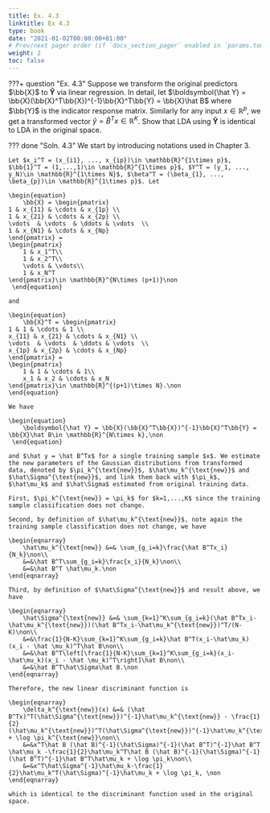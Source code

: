```yaml
---
title: Ex. 4.3
linktitle: Ex 4.3
type: book
date: "2021-01-02T00:00:00+01:00"
# Prev/next pager order (if `docs_section_pager` enabled in `params.toml`)
weight: 2
toc: false
---
```

???+ question "Ex. 4.3"
    Suppose we transform the original predictors $\bb{X}$ to $\boldsymbol{\hat Y}$ via linear regression. In detail, let $\boldsymbol{\hat Y} = \bb{X}(\bb{X}^T\bb{X})^{-1}\bb{X}^T\bb{Y} = \bb{X}\hat B$ where $\bb{Y}$ is the indicator response matrix. Similarly for any input $x\in\mathbb{R}^p$, we get a transformed vector $\hat y = \hat B^Tx\in \mathbb{R}^K$. Show that LDA using $\boldsymbol{\hat Y}$ is identical to LDA in the original space.

??? done "Soln. 4.3"
    We start by introducing notations used in Chapter 3.
	
    Let $x_i^T = (x_{i1}, ..., x_{ip})\in \mathbb{R}^{1\times p}$, $\bb{1}^T = (1,...,1)\in \mathbb{R}^{1\times p}$, $Y^T = (y_1, ..., y_N)\in \mathbb{R}^{1\times N}$, $\beta^T = (\beta_{1}, ..., \beta_{p})\in \mathbb{R}^{1\times p}$. Let 
	
    \begin{equation}
	 	\bb{X} = \begin{pmatrix}
	1 & x_{11} & \cdots & x_{1p} \\
	1 & x_{21} & \cdots & x_{2p} \\
	\vdots  & \vdots  & \ddots & \vdots  \\
	1 & x_{N1} & \cdots & x_{Np} 
	\end{pmatrix} = 
	\begin{pmatrix}
		1 & x_1^T\\
		1 & x_2^T\\
		\vdots & \vdots\\
		1 & x_N^T
	\end{pmatrix}\in \mathbb{R}^{N\times (p+1)}\non
	 \end{equation}
	
    and 
	
    \begin{equation}
	 	\bb{X}^T = \begin{pmatrix}
	1 & 1 & \cdots & 1 \\
	x_{11} & x_{21} & \cdots & x_{N1} \\
	\vdots  & \vdots  & \ddots & \vdots  \\
	x_{1p} & x_{2p} & \cdots & x_{Np} 
	\end{pmatrix} = 
	\begin{pmatrix}
		1 & 1 & \cdots & 1\\
		x_1 & x_2 & \cdots & x_N
	\end{pmatrix}\in \mathbb{R}^{(p+1)\times N}.\non
	\end{equation}
	
    We have 
	
    \begin{equation}
	 	\boldsymbol{\hat Y} = \bb{X}(\bb{X}^T\bb{X})^{-1}\bb{X}^T\bb{Y} = \bb{X}\hat B\in \mathbb{R}^{N\times k},\non
	 \end{equation}
	
    and $\hat y = \hat B^Tx$ for a single training sample $x$. We estimate the new parameters of the Gaussian distributions from transformed data, denoted by $\pi_k^{\text{new}}$, $\hat\mu_k^{\text{new}}$ and $\hat\Sigma^{\text{new}}$, and link them back with $\pi_k$, $\hat\mu_k$ and $\hat\Sigma$ estimated from original training data.

	First, $\pi_k^{\text{new}} = \pi_k$ for $k=1,...,K$ since the training sample classification does not change.

	Second, by definition of $\hat\mu_k^{\text{new}}$, note again the training sample classification does not change, we have
	
    \begin{eqnarray}
	 	\hat\mu_k^{\text{new}} &=& \sum_{g_i=k}\frac{\hat B^Tx_i}{N_k}\non\\
	 	&=&\hat B^T\sum_{g_i=k}\frac{x_i}{N_k}\non\\
	 	&=&\hat B^T \hat\mu_k.\non
	\end{eqnarray}
	
    Third, by definition of $\hat\Sigma^{\text{new}}$ and result above, we have
	
    \begin{eqnarray}
	 	\hat\Sigma^{\text{new}} &=& \sum_{k=1}^K\sum_{g_i=k}(\hat B^Tx_i-\hat\mu_k^{\text{new}})(\hat B^Tx_i-\hat\mu_k^{\text{new}})^T/(N-K)\non\\
	 	&=&\frac{1}{N-K}\sum_{k=1}^K\sum_{g_i=k}\hat B^T(x_i-\hat\mu_k)(x_i - \hat \mu_k)^T\hat B\non\\
	 	&=&\hat B^T\left[\frac{1}{N-K}\sum_{k=1}^K\sum_{g_i=k}(x_i-\hat\mu_k)(x_i - \hat \mu_k)^T\right]\hat B\non\\
	 	&=&\hat B^T\hat\Sigma\hat B.\non
	\end{eqnarray}
	
    Therefore, the new linear discriminant function is
	
    \begin{eqnarray}
	 	\delta_k^{\text{new}}(x) &=& (\hat B^Tx)^T(\hat\Sigma^{\text{new}})^{-1}\hat\mu_k^{\text{new}} - \frac{1}{2}(\hat\mu_k^{\text{new}})^T(\hat\Sigma^{\text{new}})^{-1}\hat\mu_k^{\text{new}} + \log \pi_k^{\text{new}}\non\\
	 	&=&x^T\hat B (\hat B)^{-1}(\hat\Sigma)^{-1}(\hat B^T)^{-1}\hat B^T \hat\mu_k -\frac{1}{2}\hat\mu_k^T\hat B (\hat B)^{-1}(\hat\Sigma)^{-1}(\hat B^T)^{-1}\hat B^T\hat\mu_k + \log \pi_k\non\\
	 	&=&x^T\hat\Sigma^{-1}\hat\mu_k-\frac{1}{2}\hat\mu_k^T(\hat\Sigma)^{-1}\hat\mu_k + \log \pi_k, \non
	\end{eqnarray}
	
    which is identical to the discriminant function used in the original space.